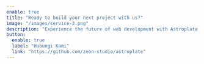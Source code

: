 ```yaml
---
enable: true
title: "Ready to build your next project with us?"
image: "/images/service-3.png"
description: "Experience the future of web development with Astroplate and Astro. Build lightning-fast static sites with ease and flexibility."
button:
  enable: true
  label: "Hubungi Kami"
  link: "https://github.com/zeon-studio/astroplate"
---
```

